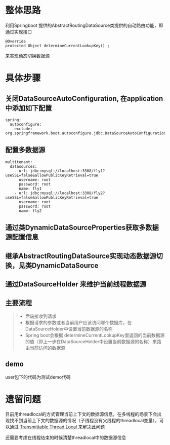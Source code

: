 # 整体思路

利用Springboot 提供的AbstractRoutingDataSource类提供的自动路由功能，即通过实现接口

```
@Override
protected Object determineCurrentLookupKey() ;
```
来实现动态切换数据源

# 具体步骤

## 关闭DataSourceAutoConfiguration, 在application中添加如下配置

```
spring:
  autoconfigure:
    exclude: org.springframework.boot.autoconfigure.jdbc.DataSourceAutoConfiguration
```

## 配置多数据源

```aidl
multitenant:
  datasources:
    - url: jdbc:mysql://localhost:3308/fly1?useSSL=false&allowPublicKeyRetrieval=true
      username: root
      password: root
      name: fly1
    - url: jdbc:mysql://localhost:3308/fly2?useSSL=false&allowPublicKeyRetrieval=true
      username: root
      password: root
      name: fly2
```

## 通过类DynamicDataSourceProperties获取多数据源配置信息

## 继承AbstractRoutingDataSource实现动态数据源切换，见类DynamicDataSource

## 通过DataSourceHolder 来维护当前线程数据源

## 主要流程
> * 后端接收到请求
> * 根据请求的参数或者当前用户应该访问哪个数据库，在DataSourceHolder中设置当前数据源的名称
> * Spring boot会根据 determineCurrentLookupKey里返回的当前数据源的值（即上一步在DataSourceHolder中设置当前数据源的名称）来路由当前访问的数据源

## demo
user包下的代码为测试demo代码

# 遗留问题

目前用threadlocal的方式管理当前上下文的数据源信息，在多线程的场景下会出现找不到当前上下文的数据源的情况（子线程没有父线程的threadlocal变量），可以通过 [Transmittable Thread Local](https://github.com/alibaba/transmittable-thread-local) 来解决此问题

还需要考虑在线程结束的时候清楚threadlocal中的数据源信息


